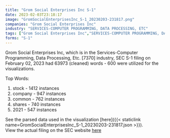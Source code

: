 ```yaml
---
title: "Grom Social Enterprises Inc S-1"
date: 2023-02-03T23:18:17
image: "GromSocialEnterprisesInc_S-1_20230203-231817.png"
companies: "Grom Social Enterprises Inc"
industry: "SERVICES-COMPUTER PROGRAMMING, DATA PROCESSING, ETC"
tags: ["Grom Social Enterprises Inc","SERVICES-COMPUTER PROGRAMMING, DATA PROCESSING, ETC.","02-02-2023","S-1"]
forms: "S-1"
---
```

Grom Social Enterprises Inc, which is in the Services-Computer Programming, Data Processing, Etc. [7370] industry, SEC S-1 filing on February 02, 2023 had 63973 (cleaned) words - 600 were utilized for the visualizations.

Top Words:
1. stock - 1412 instances
2. company - 947 instances
3. common - 762 instances
4. shares - 740 instances
5. 2021 - 547 instances


See the parsed data used in the visualization [here]({{< staticlink name=GromSocialEnterprisesInc_S-1_20230203-231817.json >}}).  
View the actual filing on the SEC website [here](https://www.sec.gov/Archives/edgar/data/1662574/0001683168-23-000516.txt)